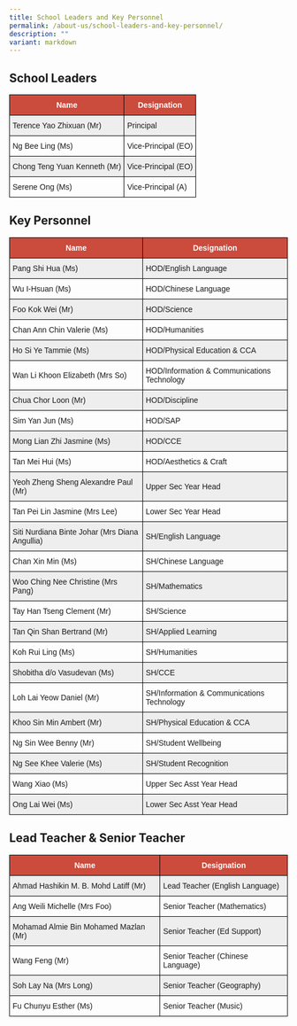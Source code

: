 ```yaml
---
title: School Leaders and Key Personnel
permalink: /about-us/school-leaders-and-key-personnel/
description: ""
variant: markdown
---
```

School Leaders
--------------

<style type="text/css">
.tg  {border-collapse:collapse;border-spacing:0;}
.tg td{border-color:black;border-style:solid;border-width:1px;font-family:Arial, sans-serif;font-size:14px;
  overflow:hidden;padding:10px 5px;word-break:normal;}
.tg th{border-color:black;border-style:solid;border-width:1px;font-family:Arial, sans-serif;font-size:14px;
  font-weight:normal;overflow:hidden;padding:10px 5px;word-break:normal;}
.tg .tg-cly1{text-align:left;vertical-align:middle}
.tg .tg-un5n{background-color:#CB4B3D;color:#FFF;font-weight:bold;text-align:center;vertical-align:top}
.tg .tg-u1cn{background-color:#EEE;text-align:left;vertical-align:middle}
</style>
<table class="tg">
<thead>
  <tr>
    <th class="tg-un5n"><span style="font-weight:bolder">Name</span></th>
    <th class="tg-un5n"><span style="font-weight:bolder">Designation</span></th>
  </tr>
</thead>
<tbody>
  <tr>
    <td class="tg-u1cn">Terence Yao Zhixuan (Mr)</td>
    <td class="tg-u1cn">Principal</td>
  </tr>
  <tr>
    <td class="tg-cly1">Ng Bee Ling (Ms)</td>
    <td class="tg-cly1">Vice-Principal (EO)</td>
  </tr>
	 <tr>
    <td class="tg-u1cn">Chong Teng Yuan Kenneth (Mr)</td>
    <td class="tg-u1cn">Vice-Principal (EO)</td>
  </tr>
  <tr>
    <td class="tg-cly1">Serene Ong (Ms)</td>
    <td class="tg-cly1">Vice-Principal (A)</td>
  </tr>
</tbody>
	</table>

Key Personnel
-------------

<style type="text/css">
.tg  {border-collapse:collapse;border-spacing:0;}
.tg td{border-color:black;border-style:solid;border-width:1px;font-family:Arial, sans-serif;font-size:14px;
  overflow:hidden;padding:10px 5px;word-break:normal;}
.tg th{border-color:black;border-style:solid;border-width:1px;font-family:Arial, sans-serif;font-size:14px;
  font-weight:normal;overflow:hidden;padding:10px 5px;word-break:normal;}
.tg .tg-cly1{text-align:left;vertical-align:middle}
.tg .tg-un5n{background-color:#CB4B3D;color:#FFF;font-weight:bold;text-align:center;vertical-align:top}
.tg .tg-u1cn{background-color:#EEE;text-align:left;vertical-align:middle}
</style>
<table class="tg">
<thead>
  <tr>
    <th class="tg-un5n"><span style="font-weight:bolder">Name</span></th>
    <th class="tg-un5n"><span style="font-weight:bolder">Designation</span></th>
  </tr>
</thead>
<tbody>
  <tr>
    <td class="tg-u1cn">Pang Shi Hua (Ms)</td>
    <td class="tg-u1cn">HOD/English Language</td>
  </tr>
  <tr>
    <td class="tg-cly1">Wu I-Hsuan (Ms)</td>
    <td class="tg-cly1">HOD/Chinese Language</td>
  </tr>
  <tr>
    <td class="tg-u1cn">Foo Kok Wei (Mr)</td>
    <td class="tg-u1cn">HOD/Science</td>
  </tr>
  <tr>
    <td class="tg-cly1">Chan Ann Chin Valerie (Ms)</td>
    <td class="tg-cly1">HOD/Humanities</td>
  </tr>
  <tr>
    <td class="tg-u1cn">Ho Si Ye Tammie (Ms)</td>
    <td class="tg-u1cn">HOD/Physical Education &amp; CCA</td>
  </tr>
  <tr>
    <td class="tg-cly1">Wan Li Khoon Elizabeth (Mrs So)</td>
    <td class="tg-cly1">HOD/Information &amp; Communications Technology</td>
  </tr>
  <tr>
    <td class="tg-u1cn">Chua Chor Loon (Mr)</td>
    <td class="tg-u1cn">HOD/Discipline</td>
  </tr>
  <tr>
    <td class="tg-cly1">Sim Yan Jun (Ms)</td>
    <td class="tg-cly1">HOD/SAP</td>
  </tr>
  <tr>
    <td class="tg-u1cn">Mong Lian Zhi Jasmine (Ms)</td>
    <td class="tg-u1cn">HOD/CCE</td>
  </tr>
	 <tr>
    <td class="tg-cly1">Tan Mei Hui (Ms)</td>
    <td class="tg-cly1">HOD/Aesthetics &amp; Craft</td>
  </tr>
  <tr>
    <td class="tg-u1cn">Yeoh Zheng Sheng Alexandre Paul (Mr)</td>
    <td class="tg-u1cn">Upper Sec Year Head</td>
  </tr>
  <tr>
    <td class="tg-cly1">Tan Pei Lin Jasmine (Mrs Lee)</td>
    <td class="tg-cly1">Lower Sec Year Head</td>
  </tr>
  <tr>
    <td class="tg-u1cn">Siti Nurdiana Binte Johar (Mrs Diana Angullia)</td>
    <td class="tg-u1cn">SH/English Language</td>
  </tr>
  <tr>
    <td class="tg-cly1">Chan Xin Min (Ms)</td>
    <td class="tg-cly1">SH/Chinese Language</td>
  </tr>
  <tr>
    <td class="tg-u1cn">Woo Ching Nee Christine (Mrs Pang)</td>
    <td class="tg-u1cn">SH/Mathematics</td>
  </tr>
  <tr>
    <td class="tg-cly1">Tay Han Tseng Clement (Mr)</td>
    <td class="tg-cly1">SH/Science</td>
  </tr>
	 <tr>
    <td class="tg-u1cn">Tan Qin Shan Bertrand (Mr)</td>
    <td class="tg-u1cn">SH/Applied Learning</td>
  </tr>
  <tr>
    <td class="tg-cly1">Koh Rui Ling (Ms)</td>
    <td class="tg-cly1">SH/Humanities</td>
  </tr>
  <tr>
    <td class="tg-u1cn">Shobitha d/o Vasudevan (Ms)</td>
    <td class="tg-u1cn">SH/CCE</td>
  </tr>
  <tr>
    <td class="tg-cly1">Loh Lai Yeow Daniel (Mr)</td>
    <td class="tg-cly1">SH/Information &amp; Communications Technology</td>
  </tr>
  <tr>
    <td class="tg-u1cn">Khoo Sin Min Ambert (Mr)</td>
    <td class="tg-u1cn">SH/Physical Education &amp; CCA</td>
  </tr>
  <tr>
    <td class="tg-cly1">Ng Sin Wee Benny (Mr)</td>
    <td class="tg-cly1">SH/Student Wellbeing</td>
  </tr>
  <tr>
    <td class="tg-u1cn">Ng See Khee Valerie (Ms)</td>
    <td class="tg-u1cn">SH/Student Recognition</td>
  </tr>
  <tr>
    <td class="tg-cly1">Wang Xiao (Ms)</td>
    <td class="tg-cly1">Upper Sec Asst Year Head</td>
  </tr>
  <tr>
    <td class="tg-u1cn">Ong Lai Wei (Ms)</td>
    <td class="tg-u1cn">Lower Sec Asst Year Head</td>
  </tr>
</tbody>
</table>

Lead Teacher &amp; Senior Teacher
--------------

<style type="text/css">
.tg  {border-collapse:collapse;border-spacing:0;}
.tg td{border-color:black;border-style:solid;border-width:1px;font-family:Arial, sans-serif;font-size:14px;
  overflow:hidden;padding:10px 5px;word-break:normal;}
.tg th{border-color:black;border-style:solid;border-width:1px;font-family:Arial, sans-serif;font-size:14px;
  font-weight:normal;overflow:hidden;padding:10px 5px;word-break:normal;}
.tg .tg-cly1{text-align:left;vertical-align:middle}
.tg .tg-un5n{background-color:#CB4B3D;color:#FFF;font-weight:bold;text-align:center;vertical-align:top}
.tg .tg-u1cn{background-color:#EEE;text-align:left;vertical-align:middle}
</style>
<table class="tg">
<thead>
  <tr>
    <th class="tg-un5n"><span style="font-weight:bolder">Name</span></th>
    <th class="tg-un5n"><span style="font-weight:bolder">Designation</span></th>
  </tr>
</thead>
<tbody>
  <tr>
    <td class="tg-u1cn">Ahmad Hashikin M. B. Mohd Latiff (Mr)</td>
    <td class="tg-u1cn">Lead Teacher (English Language)</td>
  </tr>
  <tr>
    <td class="tg-cly1">Ang Weili Michelle (Mrs Foo)</td>
    <td class="tg-cly1">Senior Teacher (Mathematics)</td>
  </tr>
	 <tr>
    <td class="tg-u1cn">Mohamad Almie Bin Mohamed Mazlan (Mr)</td>
    <td class="tg-u1cn">Senior Teacher (Ed Support)</td>
  </tr>
  <tr>
    <td class="tg-cly1">Wang Feng (Mr)</td>
    <td class="tg-cly1">Senior Teacher (Chinese Language)</td>
  </tr>
	<tr>
    <td class="tg-u1cn">Soh Lay Na (Mrs Long)</td>
    <td class="tg-u1cn">Senior Teacher (Geography)</td>
  </tr>
  <tr>
    <td class="tg-cly1">Fu Chunyu Esther (Ms)</td>
    <td class="tg-cly1">Senior Teacher (Music)</td>
  </tr>
</tbody>
	</table>
